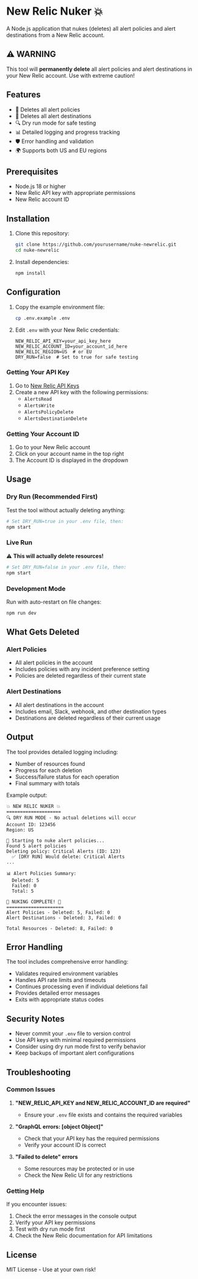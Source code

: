 # New Relic Nuker 💥

A Node.js application that nukes (deletes) all alert policies and alert destinations from a New Relic account.

## ⚠️ WARNING

This tool will **permanently delete** all alert policies and alert destinations in your New Relic account. Use with extreme caution!

## Features

- 🚀 Deletes all alert policies
- 🎯 Deletes all alert destinations  
- 🔍 Dry run mode for safe testing
- 📊 Detailed logging and progress tracking
- 🛡️ Error handling and validation
- 🌍 Supports both US and EU regions

## Prerequisites

- Node.js 18 or higher
- New Relic API key with appropriate permissions
- New Relic account ID

## Installation

1. Clone this repository:
   ```bash
   git clone https://github.com/yourusername/nuke-newrelic.git
   cd nuke-newrelic
   ```

2. Install dependencies:
   ```bash
   npm install
   ```

## Configuration

1. Copy the example environment file:
   ```bash
   cp .env.example .env
   ```

2. Edit `.env` with your New Relic credentials:
   ```env
   NEW_RELIC_API_KEY=your_api_key_here
   NEW_RELIC_ACCOUNT_ID=your_account_id_here
   NEW_RELIC_REGION=US  # or EU
   DRY_RUN=false  # Set to true for safe testing
   ```

### Getting Your API Key

1. Go to [New Relic API Keys](https://one.newrelic.com/admin-portal/api-keys/home)
2. Create a new API key with the following permissions:
   - `AlertsRead`
   - `AlertsWrite`
   - `AlertsPolicyDelete`
   - `AlertsDestinationDelete`

### Getting Your Account ID

1. Go to your New Relic account
2. Click on your account name in the top right
3. The Account ID is displayed in the dropdown

## Usage

### Dry Run (Recommended First)

Test the tool without actually deleting anything:

```bash
# Set DRY_RUN=true in your .env file, then:
npm start
```

### Live Run

⚠️ **This will actually delete resources!**

```bash
# Set DRY_RUN=false in your .env file, then:
npm start
```

### Development Mode

Run with auto-restart on file changes:

```bash
npm run dev
```

## What Gets Deleted

### Alert Policies
- All alert policies in the account
- Includes policies with any incident preference setting
- Policies are deleted regardless of their current state

### Alert Destinations
- All alert destinations in the account
- Includes email, Slack, webhook, and other destination types
- Destinations are deleted regardless of their current usage

## Output

The tool provides detailed logging including:

- Number of resources found
- Progress for each deletion
- Success/failure status for each operation
- Final summary with totals

Example output:
```
💥 NEW RELIC NUKER 💥
====================
🔍 DRY RUN MODE - No actual deletions will occur
Account ID: 123456
Region: US

🚀 Starting to nuke alert policies...
Found 5 alert policies
Deleting policy: Critical Alerts (ID: 123)
  ✅ [DRY RUN] Would delete: Critical Alerts
...

📊 Alert Policies Summary:
  Deleted: 5
  Failed: 0
  Total: 5

🎉 NUKING COMPLETE! 🎉
=====================
Alert Policies - Deleted: 5, Failed: 0
Alert Destinations - Deleted: 3, Failed: 0

Total Resources - Deleted: 8, Failed: 0
```

## Error Handling

The tool includes comprehensive error handling:

- Validates required environment variables
- Handles API rate limits and timeouts
- Continues processing even if individual deletions fail
- Provides detailed error messages
- Exits with appropriate status codes

## Security Notes

- Never commit your `.env` file to version control
- Use API keys with minimal required permissions
- Consider using dry run mode first to verify behavior
- Keep backups of important alert configurations

## Troubleshooting

### Common Issues

1. **"NEW_RELIC_API_KEY and NEW_RELIC_ACCOUNT_ID are required"**
   - Ensure your `.env` file exists and contains the required variables

2. **"GraphQL errors: [object Object]"**
   - Check that your API key has the required permissions
   - Verify your account ID is correct

3. **"Failed to delete" errors**
   - Some resources may be protected or in use
   - Check the New Relic UI for any restrictions

### Getting Help

If you encounter issues:

1. Check the error messages in the console output
2. Verify your API key permissions
3. Test with dry run mode first
4. Check the New Relic documentation for API limitations

## License

MIT License - Use at your own risk!
